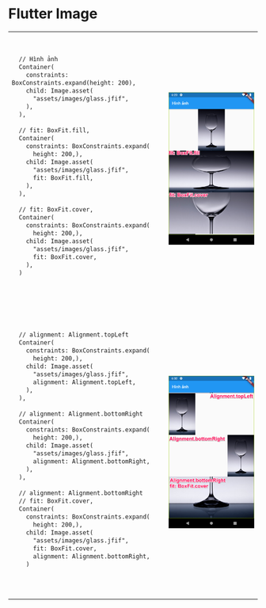 # Flutter Image

<table>
<tr>
<td>
  <pre>
  
      // Hình ảnh
      Container(
        constraints: BoxConstraints.expand(height: 200),
        child: Image.asset(
          "assets/images/glass.jfif",
        ),
      ),

      // fit: BoxFit.fill,
      Container(
        constraints: BoxConstraints.expand(
          height: 200,),
        child: Image.asset(
          "assets/images/glass.jfif",
          fit: BoxFit.fill,
        ),
      ),

      // fit: BoxFit.cover,
      Container(
        constraints: BoxConstraints.expand(
          height: 200,),
        child: Image.asset(
          "assets/images/glass.jfif",
          fit: BoxFit.cover,
        ),
      )
   </pre>
</td>
<td>
  <img src = "./images/1.png" width="300">
</td>
</tr>
<tr>
<td>
  <pre>

      // alignment: Alignment.topLeft
      Container(
        constraints: BoxConstraints.expand(
          height: 200,),
        child: Image.asset(
          "assets/images/glass.jfif",
          alignment: Alignment.topLeft,
        ),
      ),

      // alignment: Alignment.bottomRight
      Container(
        constraints: BoxConstraints.expand(
          height: 200,),
        child: Image.asset(
          "assets/images/glass.jfif",
          alignment: Alignment.bottomRight,
        ),
      ),

      // alignment: Alignment.bottomRight
      // fit: BoxFit.cover,
      Container(
        constraints: BoxConstraints.expand(
          height: 200,),
        child: Image.asset(
          "assets/images/glass.jfif",
          fit: BoxFit.cover,
          alignment: Alignment.bottomRight,
        )
   </pre>
</td>
<td>
  <img src = "./images/2.png" width="300">
</td>
</tr>
  </table>
